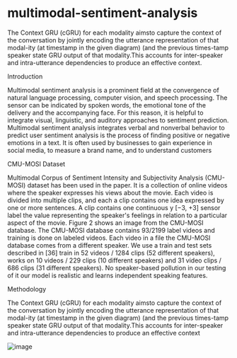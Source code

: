 # multimodal-sentiment-analysis
The Context GRU (cGRU) for each modality aimsto capture the context of the conversation by jointly encoding the utterance representation of that modal-ity (at timestamp in the given diagram) (and the previous times-tamp speaker state GRU output of that modality.This accounts for inter-speaker and intra-utterance dependencies to produce an effective context.

Introduction

Multimodal sentiment analysis is a prominent field at the convergence of natural language processing, computer vision, and speech processing. The sensor can be indicated by spoken words, the emotional tone of the delivery and the accompanying face. For this reason, it is helpful to integrate visual, linguistic, and auditory approaches to sentiment prediction. Multimodal sentiment analysis integrates verbal and nonverbal behavior to predict user sentiment analysis is the process of finding positive or negative emotions in a text. It is often used by businesses to gain experience in social media, to measure a brand name, and to understand customers


CMU-MOSI Dataset

Multimodal Corpus of Sentiment Intensity and Subjectivity Analysis (CMU-MOSI) dataset has been used in the paper. It is a collection of online videos where the speaker expresses his views about the movie. Each video is divided into multiple clips, and each a clip contains one idea expressed by one or more sentences. A clip contains one continuous y [−3, +3] sensor label the value representing the speaker's feelings in relation to a particular aspect of the movie. Figure 2 shows an image from the CMU-MOSI database. The CMU-MOSI database contains 93/2199 label videos and training is done on labeled videos. Each video in a file the CMU-MOSI database comes from a different speaker. We use a train and test sets described in [36] train in 52 videos / 1284 clips (52 different speakers), works on 10 videos / 229 clips (10 different speakers) and 31 video clips / 686 clips (31 different speakers). No speaker-based pollution in our testing of it our model is realistic and learns independent speaking features.

Methodology


The Context GRU (cGRU) for each modality aimsto capture the context of the conversation by jointly encoding the utterance representation of that modal-ity (at timestamp in the given diagram) (and the previous times-tamp speaker state GRU output of that modality.This accounts for inter-speaker and intra-utterance dependencies to produce an effective context


![image](https://user-images.githubusercontent.com/51492488/126368164-733d9430-076a-4b9f-a4f5-eba28fde3a72.png)

